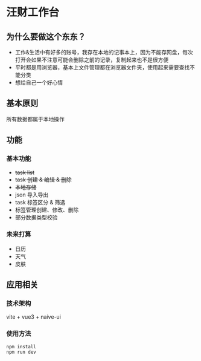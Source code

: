 # 汪财工作台

## 为什么要做这个东东？
- 工作&生活中有好多的账号，我存在本地的记事本上，因为不能存网盘，每次打开会如果不注意可能会删除之前的记录，复制起来也不是很方便
- 平时都是用浏览器，基本上文件管理都在浏览器文件夹，使用起来需要查找不能分类
- 想给自己一个好心情

## 基本原则
所有数据都属于本地操作

## 功能

### 基本功能
- <del>task list</del>
- <del>task 创建 & 编辑 & 删除</del>
- <del>本地存储</del>
- json 导入导出
- task 标签区分 & 筛选
- 标签管理创建、修改、删除
- 部分数据类型校验
### 未来打算
- 日历
- 天气
- 皮肤

## 应用相关
### 技术架构
vite + vue3 + naive-ui
### 使用方法
`````
npm install 
npm run dev
`````
